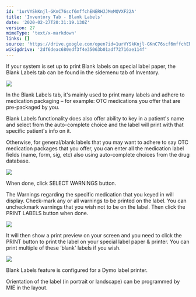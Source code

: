 ```yaml
---
id: '1urVYSkKnjl-GKnC76scf6mffchENERHJJMeMQVXF22A'
title: 'Inventory Tab - Blank Labels'
date: '2020-02-27T20:31:19.130Z'
version: 27
mimeType: 'text/x-markdown'
links: []
source: 'https://drive.google.com/open?id=1urVYSkKnjl-GKnC76scf6mffchENERHJJMeMQVXF22A'
wikigdrive: '2df6deac680edf3f4e35063b01adf72716ae114f'
---
```

If your system is set up to print Blank labels on special label paper, the Blank Labels tab can be found in the sidemenu tab of Inventory.

![](../inventory-tab-blank-labels.assets/67ca7508f474be2d7b45b33d03b2ada4.png)

In the Blank Labels tab, it's mainly used to print many labels and adhere to medication packaging – for example: OTC medications you offer that are pre-packaged by you.

Blank Labels functionality does also offer ability to key in a patient's name and select from the auto-complete choice and the label will print with that specific patient's info on it.

Otherwise, for general/blank labels that you may want to adhere to say OTC medication packages that you offer, you can enter all the medication label fields (name, form, sig, etc) also using auto-complete choices from the drug database.

![](../inventory-tab-blank-labels.assets/69bce2cbab46a255f5b9f194f7130d2c.png)

When done, click SELECT WARNINGS button.

The Warnings regarding the specific medication that you keyed in will display. Check-mark any or all warnings to be printed on the label. You can uncheckmark warnings that you wish not to be on the label. Then click the PRINT LABELS button when done.

![](../inventory-tab-blank-labels.assets/a99820a60fb874ae13b074fb960878f4.png)

It will then show a print preview on your screen and you need to click the PRINT button to print the label on your special label paper & printer. You can print multiple of these ‘blank' labels if you wish.

![](../inventory-tab-blank-labels.assets/9f941ec37da0030ec6b62f34bb1d5de5.png)

Blank Labels feature is configured for a Dymo label printer.

Orientation of the label (in portrait or landscape) can be programmed by MIE in the layout.
